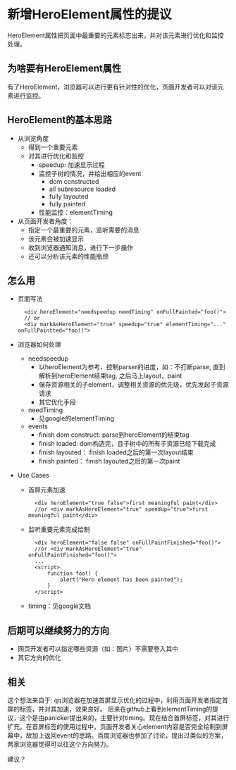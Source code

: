 # 新增HeroElement属性的提议

HeroElement属性把页面中最重要的元素标志出来，并对该元素进行优化和监控处理。

## 为啥要有HeroElement属性

有了HeroElement，浏览器可以进行更有针对性的优化，页面开发者可以对该元素进行监控。


## HeroElement的基本思路

- 从浏览角度
	- 得到一个重要元素
	- 对其进行优化和监控
		- speedup: 加速显示过程
		- 监控子树的情况，并给出相应的event
			- dom constructed
			- all subresource loaded
			- fully layouted
			- fully painted
		- 性能监控：elementTiming
- 从页面开发者角度：
	- 指定一个最重要的元素，监听需要的消息
	- 该元素会被加速显示
	- 收到浏览器通知消息，进行下一步操作
	- 还可以分析该元素的性能瓶颈
## 怎么用

- 页面写法

		<div heroElement="needspeedup needTiming" onFullPainted="foo()">
		// or
		<div markAsHeroElement="true" speedup="true" elementTiming="..." onFullPaintted="foo()">

- 浏览器如何处理
	- needspeedup
		- 以heroElement为参考，控制parser的进度，如：不打断parse, 直到解析到heroElement结束tag, 之后马上layout，paint
		- 保存资源相关的子element，调整相关资源的优先级，优先发起子资源请求
		- 其它优化手段
	- needTiming
		- 见google的elementTiming
	- events
		- finish dom construct: parse到heroElement的结束tag
		- finish loaded: dom构造完，且子树中的所有子资源已经下载完成
		- finish layouted： finish loaded之后的第一次layout结束
		- finish painted： finish layouted之后的第一次paint
- Use Cases
	- 首屏元素加速

			<div heroElement="true false">first meaningful paint</div>
			//or <div markAsHeroElement="true" speedup="true">first meaningful paint</div>

	- 监听重要元素完成绘制

			<div heroElement="false false" onFullPaintFinished="foo()">
			//or <div markAsHeroElement="true" onFullPaintFinished="foo()">
			...
			<script>
				function foo() {
					alert("Hero element has been painted");
				}
			</script>
	- timing：见google文档

## 后期可以继续努力的方向
- 网页开发者可以指定哪些资源（如：图片）不需要卷入其中
- 其它方向的优化

## 相关

这个想法来自于: qq浏览器在加速首屏显示优化的过程中，利用页面开发者指定首屏的标签，并对其加速，效果良好。 后来在github上看到elementTiming的提议，这个是由panicker提出来的，主要针对timing。现在结合首屏标签，对其进行扩充。在首屏标签的使用过程中，页面开发者关心element内容是否完全绘制到屏幕中，故加上返回event的思路。百度浏览器也参加了讨论，提出过类似的方案，两家浏览器觉得可以往这个方向努力。

建议？

